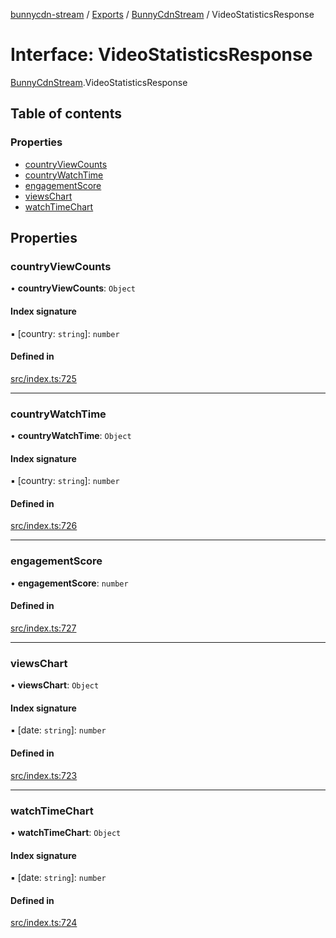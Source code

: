 [bunnycdn-stream](../README.md) / [Exports](../modules.md) / [BunnyCdnStream](../modules/BunnyCdnStream.md) / VideoStatisticsResponse

# Interface: VideoStatisticsResponse

[BunnyCdnStream](../modules/BunnyCdnStream.md).VideoStatisticsResponse

## Table of contents

### Properties

- [countryViewCounts](BunnyCdnStream.VideoStatisticsResponse.md#countryviewcounts)
- [countryWatchTime](BunnyCdnStream.VideoStatisticsResponse.md#countrywatchtime)
- [engagementScore](BunnyCdnStream.VideoStatisticsResponse.md#engagementscore)
- [viewsChart](BunnyCdnStream.VideoStatisticsResponse.md#viewschart)
- [watchTimeChart](BunnyCdnStream.VideoStatisticsResponse.md#watchtimechart)

## Properties

### countryViewCounts

• **countryViewCounts**: `Object`

#### Index signature

▪ [country: `string`]: `number`

#### Defined in

[src/index.ts:725](https://github.com/dan-online/bunnycdn-stream/blob/2d76aff/src/index.ts#L725)

___

### countryWatchTime

• **countryWatchTime**: `Object`

#### Index signature

▪ [country: `string`]: `number`

#### Defined in

[src/index.ts:726](https://github.com/dan-online/bunnycdn-stream/blob/2d76aff/src/index.ts#L726)

___

### engagementScore

• **engagementScore**: `number`

#### Defined in

[src/index.ts:727](https://github.com/dan-online/bunnycdn-stream/blob/2d76aff/src/index.ts#L727)

___

### viewsChart

• **viewsChart**: `Object`

#### Index signature

▪ [date: `string`]: `number`

#### Defined in

[src/index.ts:723](https://github.com/dan-online/bunnycdn-stream/blob/2d76aff/src/index.ts#L723)

___

### watchTimeChart

• **watchTimeChart**: `Object`

#### Index signature

▪ [date: `string`]: `number`

#### Defined in

[src/index.ts:724](https://github.com/dan-online/bunnycdn-stream/blob/2d76aff/src/index.ts#L724)
